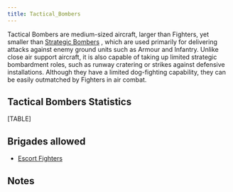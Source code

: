 ```yaml
---
title: Tactical_Bombers
---
```

Tactical Bombers are medium-sized aircraft, larger than Fighters, yet
smaller than [Strategic
Bombers](/wiki/Strategic_Bombers "Strategic Bombers") , which are used
primarily for delivering attacks against enemy ground units such as
Armour and Infantry. Unlike close air support aircraft, it is also
capable of taking up limited strategic bombardment roles, such as runway
cratering or strikes against defensive installations. Although they have
a limited dog-fighting capability, they can be easily outmatched by
Fighters in air combat.

##  Tactical Bombers Statistics 

[TABLE]

##  Brigades allowed 

-   [Escort Fighters](/wiki/Escort_Fighters "Escort Fighters")

##  Notes 
